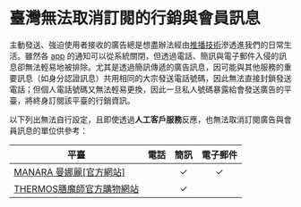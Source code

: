 # 臺灣無法取消訂閱的行銷與會員訊息

主動發送、強迫使用者接收的廣告總是想盡辦法經由[推播技術](https://zh.wikipedia.org/wiki/%E6%8E%A8%E9%80%81%E6%8A%80%E6%9C%AF)滲透進我們的日常生活。雖然各 [app](https://zh.wikipedia.org/wiki/%E6%B5%81%E5%8B%95%E6%87%89%E7%94%A8%E7%A8%8B%E5%BC%8F) 的通知可以從系統關閉，但透過電話、簡訊與電子郵件入侵的訊息卻無法輕易地被排除。尤其是透過簡訊傳遞的廣告訊息，因可能與其他服務的重要訊息（如身分認證訊息）共用相同的大宗發送電話號碼，因此無法直接封鎖發送電話；但個人電話號碼又無法輕易更換，因此一旦私人號碼暴露給會發送廣告的平臺，將終身訂閱該平臺的行銷資訊。

以下列出無法自行設定，且即使透過**人工客戶服務**反應，也無法取消訂閱廣告與會員訊息的單位供參考：

| 平臺                                                        | 電話 | 簡訊 | 電子郵件 |
| ----------------------------------------------------------- | :--: | :--: | :------: |
| [MANARA 曼娜麗[官方網站]](https://www.manara.asia/)         |      |  ✓   |    ✓     |
| [THERMOS膳魔師官方購物網站](https://www.thermos-eshop.com/) |      |  ✓   |          |
